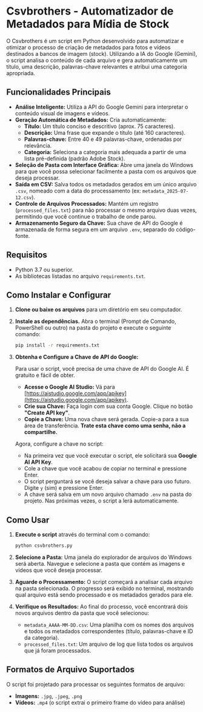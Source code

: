 # Csvbrothers - Automatizador de Metadados para Mídia de Stock

O Csvbrothers é um script em Python desenvolvido para automatizar e otimizar o processo de criação de metadados para fotos e vídeos destinados a bancos de imagem (stock). Utilizando a IA do Google (Gemini), o script analisa o conteúdo de cada arquivo e gera automaticamente um título, uma descrição, palavras-chave relevantes e atribui uma categoria apropriada.

## Funcionalidades Principais

- **Análise Inteligente:** Utiliza a API do Google Gemini para interpretar o conteúdo visual de imagens e vídeos.
- **Geração Automática de Metadados:** Cria automaticamente:
    - **Título:** Um título conciso e descritivo (aprox. 75 caracteres).
    - **Descrição:** Uma frase que expande o título (até 160 caracteres).
    - **Palavras-chave:** Entre 40 e 49 palavras-chave, ordenadas por relevância.
    - **Categoria:** Seleciona a categoria mais adequada a partir de uma lista pré-definida (padrão Adobe Stock).
- **Seleção de Pasta com Interface Gráfica:** Abre uma janela do Windows para que você possa selecionar facilmente a pasta com os arquivos que deseja processar.
- **Saída em CSV:** Salva todos os metadados gerados em um único arquivo `.csv`, nomeado com a data do processamento (ex: `metadata_2025-07-12.csv`).
- **Controle de Arquivos Processados:** Mantém um registro (`processed_files.txt`) para não processar o mesmo arquivo duas vezes, permitindo que você continue o trabalho de onde parou.
- **Armazenamento Seguro da Chave:** Sua chave de API do Google é armazenada de forma segura em um arquivo `.env`, separado do código-fonte.

## Requisitos

- Python 3.7 ou superior.
- As bibliotecas listadas no arquivo `requirements.txt`.

## Como Instalar e Configurar

1.  **Clone ou baixe os arquivos** para um diretório em seu computador.

2.  **Instale as dependências.** Abra o terminal (Prompt de Comando, PowerShell ou outro) na pasta do projeto e execute o seguinte comando:
    ```bash
    pip install -r requirements.txt
    ```

3.  **Obtenha e Configure a Chave de API do Google:**

    Para usar o script, você precisa de uma chave de API do Google AI. É gratuito e fácil de obter.

    - **Acesse o Google AI Studio:** Vá para [https://aistudio.google.com/app/apikey](https://aistudio.google.com/app/apikey).
    - **Crie sua Chave:** Faça login com sua conta Google. Clique no botão **"Create API key"**.
    - **Copie a Chave:** Uma nova chave será gerada. Copie-a para a sua área de transferência. **Trate esta chave como uma senha, não a compartilhe.**

    Agora, configure a chave no script:

    - Na primeira vez que você executar o script, ele solicitará sua **Google AI API Key**.
    - Cole a chave que você acabou de copiar no terminal e pressione Enter.
    - O script perguntará se você deseja salvar a chave para uso futuro. Digite `y` (sim) e pressione Enter.
    - A chave será salva em um novo arquivo chamado `.env` na pasta do projeto. Nas próximas vezes, o script a lerá automaticamente.

## Como Usar

1.  **Execute o script** através do terminal com o comando:
    ```bash
    python csvbrothers.py
    ```

2.  **Selecione a Pasta:** Uma janela do explorador de arquivos do Windows será aberta. Navegue e selecione a pasta que contém as imagens e vídeos que você deseja processar.

3.  **Aguarde o Processamento:** O script começará a analisar cada arquivo na pasta selecionada. O progresso será exibido no terminal, mostrando qual arquivo está sendo processado e os metadados gerados para ele.

4.  **Verifique os Resultados:** Ao final do processo, você encontrará dois novos arquivos dentro da pasta que você selecionou:
    - `metadata_AAAA-MM-DD.csv`: Uma planilha com os nomes dos arquivos e todos os metadados correspondentes (título, palavras-chave e ID da categoria).
    - `processed_files.txt`: Um arquivo de log que lista todos os arquivos que já foram processados.

## Formatos de Arquivo Suportados

O script foi projetado para processar os seguintes formatos de arquivo:
- **Imagens:** `.jpg`, `.jpeg`, `.png`
- **Vídeos:** `.mp4` (o script extrai o primeiro frame do vídeo para análise)


